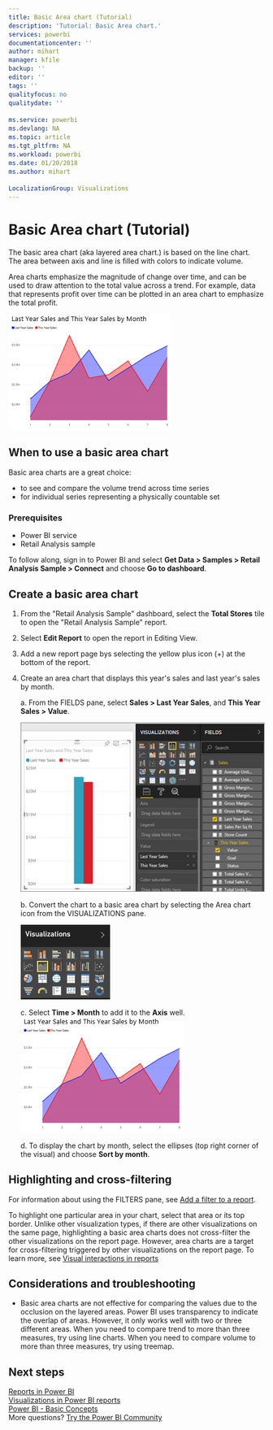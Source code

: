 ```yaml
---
title: Basic Area chart (Tutorial)
description: 'Tutorial: Basic Area chart.'
services: powerbi
documentationcenter: ''
author: mihart
manager: kfile
backup: ''
editor: ''
tags: ''
qualityfocus: no
qualitydate: ''

ms.service: powerbi
ms.devlang: NA
ms.topic: article
ms.tgt_pltfrm: NA
ms.workload: powerbi
ms.date: 01/20/2018
ms.author: mihart

LocalizationGroup: Visualizations
---
```

# Basic Area chart (Tutorial)
The basic area chart (aka layered area chart.) is based on the line chart. The area between axis and line is filled with colors to indicate volume. 

Area charts emphasize the magnitude of change over time, and can be used to draw attention to the total value across a trend. For example, data that represents profit over time can be plotted in an area chart to emphasize the total profit.

![](media/power-bi-visualization-basic-area-chart/powerbi-area-chartnew.png)

## When to use a basic area chart
Basic area charts are a great choice:

* to see and compare the volume trend across time series 
* for individual series representing a physically countable set

### Prerequisites
 - Power BI service
 - Retail Analysis sample

To follow along, sign in to Power BI and select **Get Data \> Samples \> Retail Analysis Sample > Connect** and choose **Go to dashboard**. 

## Create a basic area chart
 

1. From the "Retail Analysis Sample" dashboard, select the **Total Stores** tile to open the "Retail Analysis Sample" report.
2. Select **Edit Report** to open the report in Editing View.
3. Add a new report page bys selecting the yellow plus icon (+) at the bottom of the report.
4. Create an area chart that displays this year's sales and last year's sales by month.
   
   a. From the FIELDS pane, select **Sales \> Last Year Sales**, and **This Year Sales > Value**.

   ![](media/power-bi-visualization-basic-area-chart/power-bi-bar-chart.png)

   b.  Convert the chart to a basic area chart by selecting the Area chart icon from the VISUALIZATIONS pane.

   ![](media/power-bi-visualization-basic-area-chart/convertchart.png)
   
   c.  Select **Time \> Month** to add it to the **Axis** well.   
   ![](media/power-bi-visualization-basic-area-chart/powerbi-area-chartnew.png)
   
   d.  To display the chart by month, select the ellipses (top right corner of the visual) and choose **Sort by month**.

## Highlighting and cross-filtering
For information about using the FILTERS pane, see [Add a filter to a report](power-bi-report-add-filter.md).

To highlight one particular area in your chart, select that area or its top border.  Unlike other visualization types, if there are other visualizations on the same page, highlighting a basic area charts does not cross-filter the other visualizations on the report page. However, area charts are a target for cross-filtering triggered by other visualizations on the report page. To learn more, see [Visual interactions in reports](service-reports-visual-interactions.md)

## Considerations and troubleshooting
* Basic area charts are not effective for comparing the values due to the occlusion on the layered areas. Power BI uses transparency to indicate the overlap of areas. However, it only works well with two or three different areas. When you need to compare trend to more than three measures, try using line charts. When you need to compare volume to more than three measures, try using treemap.

## Next steps
[Reports in Power BI](service-reports.md)  
[Visualizations in Power BI reports](power-bi-report-visualizations.md)  
[Power BI - Basic Concepts](service-basic-concepts.md)  
More questions? [Try the Power BI Community](http://community.powerbi.com/)

